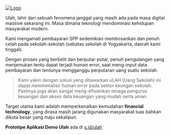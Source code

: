 [![Logo](https://ulah.bobbyfiando.com/img/logo.png "Logo")](https://ulah.bobbyfiando.com/img/logo.png "Logo")

Ulah, lahir dari sebuah fenomena janggal yang masih ada pada masa digital massive sekarang ini. Masa dimana teknologi mendominasi kehidupan masyarakat modern. 

Kami mengamati pembayaran SPP sedemikian membosankan dan penuh celah pada sekolah-sekolah (sebatas sekolah di Yogyakarta, daerah kami tinggal). 

Dengan proses yang berbelit dan berputar-putar, penuh pengulangan yang menjemukan tentu dapat terjadi human error, saat meng-input data pembayaran dan tentunya mengganggu perputaran uang suatu sekolah.

> Kami yakin dengan solusi yang ditawarkan uLAH (Uang Sekolah) ini dapat meminimalisir human error pada sektor keungan sekolah. Pastinya juga akan sangat meng-efisienkan tenaga pengurus keuangan dan akses data keuangan yang mudah serta aman.

Target utama kami adalah memperkenalkan kemudahan **financial technology**, yang dirasa masih jarang digunakan masyarakat luas bahkan dikota besar yang maju sekalipun.

**Prototipe Aplikasi Demo Ulah** ada di [s.id/ulah](http://s.id/ulah "s.id/ulah")

